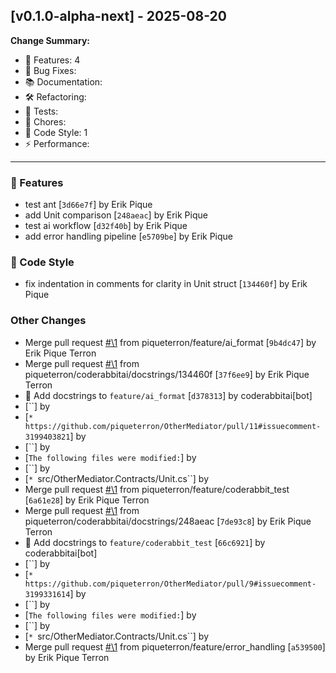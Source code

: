 ## [v0.1.0-alpha-next] - 2025-08-20

**Change Summary:**

- 🚀 Features: 4
- 🐛 Bug Fixes: 
- 📚 Documentation: 
- 🛠️ Refactoring: 
- 🧪 Tests: 
- 🔧 Chores: 
- 🎨 Code Style: 1
- ⚡ Performance: 

---

### 🚀 Features

- test ant
  [`3d66e7f`] by Erik Pique
- add Unit comparison
  [`248aeac`] by Erik Pique
- test ai workflow
  [`d32f40b`] by Erik Pique
- add error handling pipeline
  [`e5709be`] by Erik Pique

### 🎨 Code Style

- fix indentation in comments for clarity in Unit struct
  [`134460f`] by Erik Pique

### Other Changes

- Merge pull request [#\1](https://github.com/piqueterron/OtherMediator/issues/\1) from piqueterron/feature/ai_format
  [`9b4dc47`] by Erik Pique Terron
- Merge pull request [#\1](https://github.com/piqueterron/OtherMediator/issues/\1) from piqueterron/coderabbitai/docstrings/134460f
  [`37f6ee9`] by Erik Pique Terron
- 📝 Add docstrings to `feature/ai_format`
  [`d378313`] by coderabbitai[bot]
- 
  [``] by 
- 
  [`* https://github.com/piqueterron/OtherMediator/pull/11#issuecomment-3199403821`] by 
- 
  [``] by 
- 
  [`The following files were modified:`] by 
- 
  [``] by 
- 
  [`* `src/OtherMediator.Contracts/Unit.cs``] by 
- Merge pull request [#\1](https://github.com/piqueterron/OtherMediator/issues/\1) from piqueterron/feature/coderabbit_test
  [`6a61e28`] by Erik Pique Terron
- Merge pull request [#\1](https://github.com/piqueterron/OtherMediator/issues/\1) from piqueterron/coderabbitai/docstrings/248aeac
  [`7de93c8`] by Erik Pique Terron
- 📝 Add docstrings to `feature/coderabbit_test`
  [`66c6921`] by coderabbitai[bot]
- 
  [``] by 
- 
  [`* https://github.com/piqueterron/OtherMediator/pull/9#issuecomment-3199331614`] by 
- 
  [``] by 
- 
  [`The following files were modified:`] by 
- 
  [``] by 
- 
  [`* `src/OtherMediator.Contracts/Unit.cs``] by 
- Merge pull request [#\1](https://github.com/piqueterron/OtherMediator/issues/\1) from piqueterron/feature/error_handling
  [`a539500`] by Erik Pique Terron

